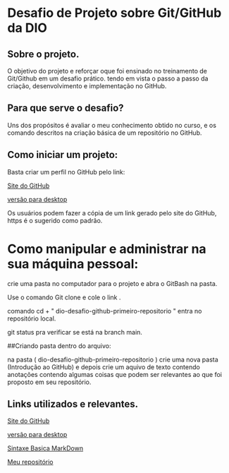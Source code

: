 # Desafio de Projeto sobre Git/GitHub da DIO
## Sobre o projeto.

O objetivo do projeto e reforçar oque foi ensinado no treinamento de Git/Github
em um desafio prático. tendo em vista o passo a passo da criação, desenvolvimento 
e implementação no GitHub.

## Para que serve o desafio?

Uns dos propósitos é avaliar o meu conhecimento obtido no curso, e os comando descritos
na criação básica de um repositório no GitHub.

## Como iniciar um projeto:
Basta criar um perfil no GitHub pelo link:

[Site do GitHub](https://github.com/)

[versão para desktop](https://desktop.github.com/)

Os usuários podem fazer a cópia de um link gerado pelo site do GitHub, https é o sugerido como padrão.

# Como manipular e administrar na sua máquina pessoal:

crie uma pasta no computador para o projeto e abra o GitBash na pasta.

Use o comando Git clone e cole o link .

comando cd + " dio-desafio-github-primeiro-repositorio " entra no repositório local.

git status pra verificar se está na branch main.

##Criando pasta dentro do arquivo:

na pasta ( dio-desafio-github-primeiro-repositorio ) crie uma nova pasta (Introdução ao GitHub)
e depois crie um aquivo de texto contendo anotações contendo algumas coisas que podem ser relevantes ao que foi proposto em 
seu repositório.

## Links utilizados e relevantes.
[Site do GitHub](https://github.com/)

[versão para desktop](https://desktop.github.com/)

[Sintaxe Basica MarkDown](https://www.markdownguide.org/getting-started/)

[Meu repositório](https://github.com/Cleiton-dev/dio-desafio-github-primeiro-repositorio/edit/main/README.md)



